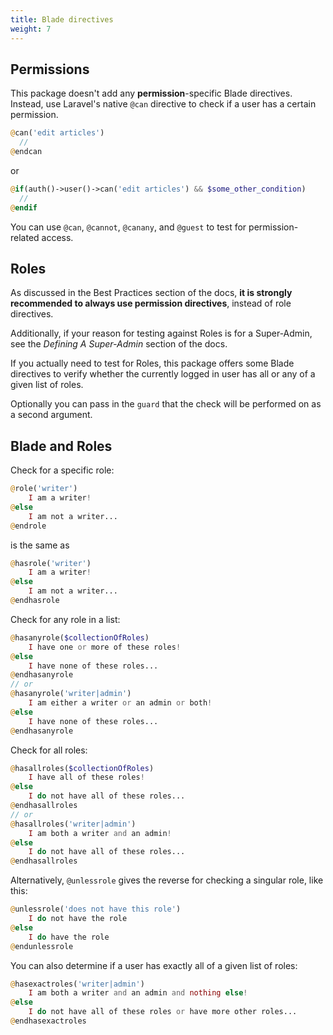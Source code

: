 ```yaml
---
title: Blade directives
weight: 7
---
```


## Permissions
This package doesn't add any **permission**-specific Blade directives. 
Instead, use Laravel's native `@can` directive to check if a user has a certain permission.

```php
@can('edit articles')
  //
@endcan
```
or
```php
@if(auth()->user()->can('edit articles') && $some_other_condition)
  //
@endif
```

You can use `@can`, `@cannot`, `@canany`, and `@guest` to test for permission-related access.


## Roles 
As discussed in the Best Practices section of the docs, **it is strongly recommended to always use permission directives**, instead of role directives.

Additionally, if your reason for testing against Roles is for a Super-Admin, see the *Defining A Super-Admin* section of the docs.

If you actually need to test for Roles, this package offers some Blade directives to verify whether the currently logged in user has all or any of a given list of roles. 

Optionally you can pass in the `guard` that the check will be performed on as a second argument.

## Blade and Roles
Check for a specific role:
```php
@role('writer')
    I am a writer!
@else
    I am not a writer...
@endrole
```
is the same as
```php
@hasrole('writer')
    I am a writer!
@else
    I am not a writer...
@endhasrole
```

Check for any role in a list:
```php
@hasanyrole($collectionOfRoles)
    I have one or more of these roles!
@else
    I have none of these roles...
@endhasanyrole
// or
@hasanyrole('writer|admin')
    I am either a writer or an admin or both!
@else
    I have none of these roles...
@endhasanyrole
```
Check for all roles:

```php
@hasallroles($collectionOfRoles)
    I have all of these roles!
@else
    I do not have all of these roles...
@endhasallroles
// or
@hasallroles('writer|admin')
    I am both a writer and an admin!
@else
    I do not have all of these roles...
@endhasallroles
```

Alternatively, `@unlessrole` gives the reverse for checking a singular role, like this:

```php
@unlessrole('does not have this role')
    I do not have the role
@else
    I do have the role
@endunlessrole
```

You can also determine if a user has exactly all of a given list of roles:

```php
@hasexactroles('writer|admin')
    I am both a writer and an admin and nothing else!
@else
    I do not have all of these roles or have more other roles...
@endhasexactroles
```
